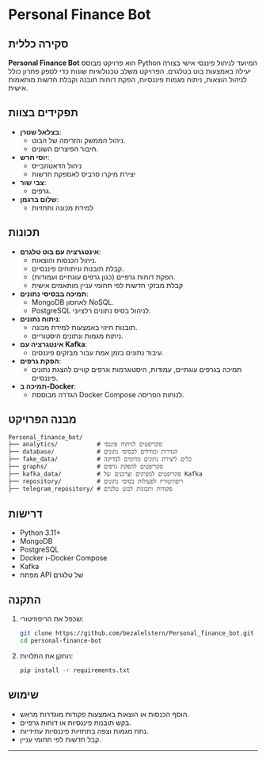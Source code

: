 # Personal Finance Bot

## סקירה כללית
**Personal Finance Bot** הוא פרויקט מבוסס Python  המיועד לניהול פיננסי אישי בצורה יעילה באמצעות בוט בטלגרם. הפרויקט משלב טכנולוגיות שונות כדי לספק פתרון כולל לניהול הוצאות, ניתוח מגמות פיננסיות, הפקת דוחות תובנה וקבלת חדשות מותאמות אישית.

## תפקידים בצוות
- **בצלאל שטרן**:
  - ניהול הממשק והזרימה של הבוט.
  - חיבור הפיצרים השונים. 
- **יוסי חרש**:
  - ניהול הדאטהבייס
  - יצירת מיקרו סרביס לאספקת חדשות
- **צבי שור**:
  - גרפים.
- **שלום ברגמן**:
  - למידת מכונה ותחזיות


## תכונות
- **אינטגרציה עם בוט טלגרם**:
  - ניהול הכנסות והוצאות.
  - קבלת תובנות וניתוחים פיננסיים.
  - הפקת דוחות גרפיים (כגון גרפים עוגתיים ועמודות).
  - קבלת מבזקי חדשות לפי תחומי עניין מותאמים אישית 
- **תמיכה בבסיסי נתונים**:
  - MongoDB לאחסון NoSQL.
  - PostgreSQL לניהול בסיס נתונים רלציוני.
- **ניתוח נתונים**:
  - תובנות חיזוי באמצעות למידת מכונה.
  - ניתוח מגמות ונתונים היסטוריים.
- **אינטגרציה עם Kafka**:
  - עיבוד נתונים בזמן אמת עבור מבזקים פיננסים.
- **הפקת גרפים**:
  - תמיכה בגרפים עוגתיים, עמודות, היסטוגרמות וגרפים קוויים להצגת נתונים פיננסיים.
- **תמיכה ב-Docker**:
  - הגדרה מבוססת Docker Compose לנוחות הפריסה.

## מבנה הפרויקט
```
Personal_finance_bot/
├── analytics/           # סקריפטים לניתוח פיננסי
├── database/            # הגדרות ומודלים לבסיסי נתונים
├── fake_data/           # כלים ליצירת נתונים מדומים לבדיקה
├── graphs/              # סקריפטים להפקת גרפים
├── kafka_data/          # סקריפטים למפיקים וצרכנים של Kafka
├── repository/          # ריפוזיטוריז לפעולות בסיסי נתונים
├── telegram_repository/ # פקודות ותכונות לבוט טלגרם
```

## דרישות
- Python 3.11+
- MongoDB
- PostgreSQL
- Docker ו-Docker Compose
- Kafka
- מפתח API של טלגרם

## התקנה
1. שכפל את הריפוזיטורי:
   ```bash
   git clone https://github.com/bezalelstern/Personal_finance_bot.git
   cd personal-finance-bot
   ```
2. התקן את התלויות:
   ```bash
   pip install -r requirements.txt
   ```


## שימוש
- הוסף הכנסות או הוצאות באמצעות פקודות מוגדרות מראש.
- בקש תובנות פיננסיות או דוחות גרפיים.
- נתח מגמות וצפה בתחזיות פיננסיות עתידיות.
- קבל חדשות לפי תחומי עניין.

---
